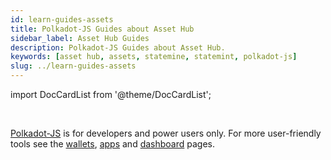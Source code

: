 ```yaml
---
id: learn-guides-assets
title: Polkadot-JS Guides about Asset Hub
sidebar_label: Asset Hub Guides
description: Polkadot-JS Guides about Asset Hub.
keywords: [asset hub, assets, statemine, statemint, polkadot-js]
slug: ../learn-guides-assets
---
```


import DocCardList from '@theme/DocCardList';

<div className="sticky" style={{ zIndex: 1 }}> 
<br />

[Polkadot-JS](../general/polkadotjs-ui.md) is for developers and power users only. For more
user-friendly tools see the [wallets](./wallets-index), [apps](./apps-index) and
[dashboard](./dashboards-index) pages.

</div>

<DocCardList />

